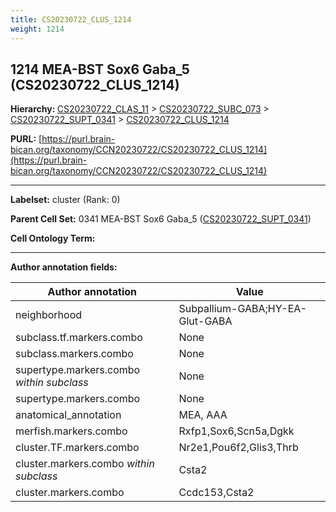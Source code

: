 ```yaml
---
title: CS20230722_CLUS_1214
weight: 1214
---
```

## 1214 MEA-BST Sox6 Gaba_5 (CS20230722_CLUS_1214)
<b>Hierarchy: </b>
[CS20230722_CLAS_11](../CS20230722_CLAS_11) >
[CS20230722_SUBC_073](../CS20230722_SUBC_073) >
[CS20230722_SUPT_0341](../CS20230722_SUPT_0341) >
[CS20230722_CLUS_1214](../CS20230722_CLUS_1214)

**PURL:** [https://purl.brain-bican.org/taxonomy/CCN20230722/CS20230722_CLUS_1214](https://purl.brain-bican.org/taxonomy/CCN20230722/CS20230722_CLUS_1214)

---


**Labelset:** cluster (Rank: 0)

**Parent Cell Set:** 0341 MEA-BST Sox6 Gaba_5 ([CS20230722_SUPT_0341](../CS20230722_SUPT_0341))



**Cell Ontology Term:** 

[MARKER GENES.]: #


---

[TRANSFERRED ANNOTATIONS.]: #


[AUTHOR ANNOTATION FIELDS.]: #


**Author annotation fields:**

| Author annotation | Value |
|-------------------|-------|
|neighborhood|Subpallium-GABA;HY-EA-Glut-GABA|
|subclass.tf.markers.combo|None|
|subclass.markers.combo|None|
|supertype.markers.combo _within subclass_|None|
|supertype.markers.combo|None|
|anatomical_annotation|MEA, AAA|
|merfish.markers.combo|Rxfp1,Sox6,Scn5a,Dgkk|
|cluster.TF.markers.combo|Nr2e1,Pou6f2,Glis3,Thrb|
|cluster.markers.combo _within subclass_|Csta2|
|cluster.markers.combo|Ccdc153,Csta2|
